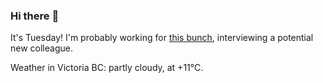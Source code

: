 ### Hi there :wave:

It's Tuesday! I'm probably working for [this bunch](https://github.com/kohofinancial), interviewing a potential new colleague.

Weather in Victoria BC: partly cloudy, at +11°C.
